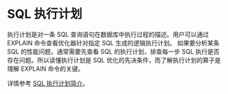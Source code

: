 # SQL 执行计划

执行计划是对一条 SQL 查询语句在数据库中执行过程的描述。用户可以通过 EXPLAIN 命令查看优化器针对指定 SQL 生成的逻辑执行计划。
如果要分析某条 SQL 的性能问题，通常需要先查看 SQL 的执行计划，排查每一步 SQL 执行是否存在问题。所以读懂执行计划是 SQL 优化的先决条件，而了解执行计划的算子是理解 EXPLAIN 命令的关键。

详情参考 [SQL 执行计划简介](https://www.oceanbase.com/docs/common-oceanbase-database-cn-10000000001700649)。
